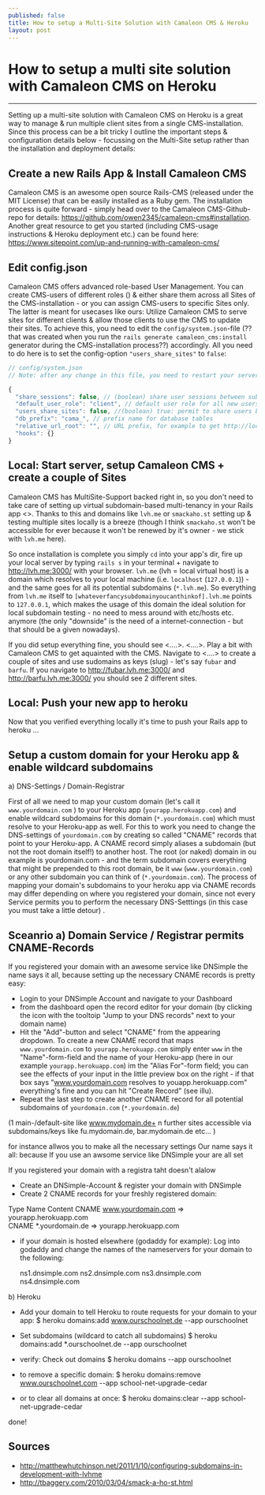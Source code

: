 ```yaml
---
published: false
title: How to setup a Multi-Site Solution with Camaleon CMS & Heroku  
layout: post
---
```


# How to setup a multi site solution with Camaleon CMS on Heroku
------

Setting up a multi-site solution with Camaleon CMS on Heroku is a great way to manage & run multiple client sites from a single CMS-installation. Since this process can be a bit tricky I outline the important steps & configuration details below - focussing on the Multi-Site setup rather than the installation and deployment details:  

## Create a new Rails App & Install Camaleon CMS 

Camaleon CMS is an awesome open source Rails-CMS (released under the MIT License) that can be easily installed as a Ruby gem. The installation process is quite forward - simply head over to the Camaleon CMS-Github-repo for details: https://github.com/owen2345/camaleon-cms#installation. Another great resource to get you started (including CMS-usage instructions & Heroku deployment etc.) can be found here: https://www.sitepoint.com/up-and-running-with-camaleon-cms/

Edit config.json
----

Camaleon CMS offers advanced role-based User Management. You can create CMS-users of different roles () & either share them across all Sites of the CMS-installation - or you can assign CMS-users to specific Sites only. The latter is meant for usecases like ours: Utilize Camaleon CMS to serve sites for different clients & allow those clients to use the CMS to update their sites. To achieve this, you need to edit the `config/system.json`-file (??that was created when you run the `rails generate camaleon_cms:install` generator during the CMS-installation process??) accordingly. All you need to do here is to set the config-option `"users_share_sites"` to `false`:    

```javascript
// config/system.json
// Note: after any change in this file, you need to restart your server to apply changes.

{
  "share_sessions": false, // (boolean) share user sessions between subdomains of base_domain (only relevant if users_share_sites = true)
  "default_user_role": "client", // default user role for all new users
  "users_share_sites": false, //(boolean) true: permit to share users between sites, false: All users are assigned to a unique site. (Only change before installation)
  "db_prefix": "cama_", // prefix name for database tables
  "relative_url_root": "", // URL prefix, for example to get http://localhost:3000/blog/, this should be "blog"
  "hooks": {}
}
```

## Local: Start server, setup Camaleon CMS + create a couple of Sites 


Camaleon CMS has MultiSite-Support backed right in, so you don't need to take care of setting up virtual subdomain-based multi-tenancy in your Rails app <>. Thanks to this and domains like `lvh.me` or `smackaho.st` setting up & testing multiple sites locally is a breeze (though I think `smackaho.st` won't be accessible for ever because it won't be renewed by it's owner - we stick with `lvh.me` here).

So once installation is complete you simply `cd` into your app's dir, fire up your local server by typing `rails s` in your terminal + navigate to http://lvh.me:3000/ with your browser. `lvh.me` (lvh = local virtual host) is a domain which resolves to your local machine (i.e. `localhost` (`127.0.0.1`)) - and the same goes for all its potential subdomains (`*.lvh.me`). So everything from `lvh.me` itself to `[whateverfancysubdomainyoucanthinkof].lvh.me` points to `127.0.0.1`, which makes the usage of this domain the ideal solution for local subdomain testing - no need to mess around with etc/hosts etc. anymore (the only "downside" is the need of a internet-connection - but that should be a given nowadays).     

If you did setup everything fine, you should see <....>. <....>. Play a bit with Camaleon CMS to get aquainted with the CMS. Navigate to <....> to create a couple of sites and use sudomains as keys (slug) - let's say `fubar` and `barfu`. If you navigate to http://fubar.lvh.me:3000/ and http://barfu.lvh.me:3000/ you should see 2 different sites.    


## Local: Push your new app to heroku 

Now that you verified everything locally it's time to push your Rails app to heroku ...

## Setup a custom domain for your Heroku app & enable wildcard subdomains 


a) DNS-Settings / Domain-Registrar   

First of all we need to map your custom domain (let's call it `www.yourdomain.com` ) to your Heroku app (`yourapp.herokuapp.com`) and enable wildcard subdomains for this domain (`*.yourdomain.com`) which must resolve to your Heroku-app as well. For this to work you need to change the DNS-settings of `yourdomain.com` by creating so called "CNAME" records that point to your Heroku-app. A CNAME record simply aliases a subdomain (but not the root domain itself!) to another host. The root (or naked) domain in ou example is yourdomain.com - and the term subdomain covers everything that might be prepended to this root domain, be it `www` (`www.yourdomain.com`) or any other subdomain you can think of (`*.yourdomain.com`). The process of mapping your domain's subdomains to your heroku app via CNAME records may differ depending on where you registered your domain, since not every Service permits you to perform the necessary DNS-Setttings (in this case you must take a little detour) . 

Sceanrio a) Domain Service / Registrar permits CNAME-Records
------

If you registered your domain with an awesome service like DNSimple the name says it all, because setting up the necessary CNAME records is pretty easy:

- Login to your DNSimple Account and navigate to your Dashboard
- from the dashboard open the record editor for your domain (by clicking the icon with the tooltoip "Jump to your DNS records" next to your domain name)   
- Hit the "Add"-button and select "CNAME" from the appearing dropdown. To create a new CNAME record that maps `www.yourdomain.com` to `yourapp.herokuapp.com` simply enter `www` in the "Name"-form-field and the name of your Heroku-app (here in our example `yourapp.herokuapp.com`) im the "Alias For"-form field; you can see the effects of your input in the little preview box on the right - if that box says "www.yourdomain.com resolves to youapp.herokuapp.com" everything's fine and you can hit "Create Record" (see illu).
- Repeat the last step to create another CNAME record for all potential subdomains of `yourdomain.com` (`*.yourdomain.de`)

(1 main-/default-site like www.mydomain.de+ n further sites accessible via subdomains/keys like fu.mydomain.de, bar.mydomain.de etc... )

for instance allwos you to make all the necessary settings 
Our name says it all: 
because  If you use an awsome service like DNSimple your are all set 

If you registered your domain with a registra taht doesn't alalow 

- Create an DNSimple-Account & register your domain with DNSimple 
- Create 2 CNAME records for your freshly registered domain:

Type	Name	Content
CNAME 	www.yourdomain.com 	 =>   yourapp.herokuapp.com 	
CNAME 	*.yourdomain.de       =>    yourapp.herokuapp.com 	


- if your domain is hosted elsewhere (godaddy for example): Log into godaddy and change the names of the nameservers for your domain to the following:

    ns1.dnsimple.com 
    ns2.dnsimple.com
    ns3.dnsimple.com
    ns4.dnsimple.com
  
b) Heroku
-  Add your domain to tell Heroku to route requests for your domain to your app:
$ heroku domains:add www.ourschoolnet.de --app ourschoolnet

- Set subdomains (wildcard to catch all subdomains)
$ heroku domains:add *.ourschoolnet.de  --app ourschoolnet

- verify: Check out domains
$ heroku domains --app ourschoolnet

- to remove a specific domain:
$ heroku domains:remove www.ourschoolnet.com --app school-net-upgrade-cedar

- or to clear all domains at once:
$ heroku domains:clear --app school-net-upgrade-cedar

done!



## Sources

- http://matthewhutchinson.net/2011/1/10/configuring-subdomains-in-development-with-lvhme
- http://tbaggery.com/2010/03/04/smack-a-ho-st.html
